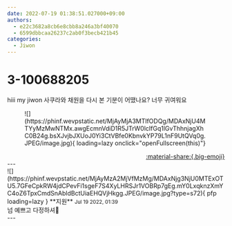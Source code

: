 ```yaml
---
date: 2022-07-19 01:38:51.027000+09:00
authors:
  - e22c3682a8cb6e8cbb8a246a3bf40070
  - 6599dbbcaa26237c2ab0f3becb421b45
categories:
  - Jiwon
---
```


# 3-100688205

<div class="post-container" markdown="1">
<div class="content-container md-sidebar__scrollwrap" markdown="1">

hiii my jiwon 사쿠라와 채원을 다시 본 기분이 어땠나요? 너무 귀여워요
<figure markdown="1">
![](https://phinf.wevpstatic.net/MjAyMjA3MTlfODQg/MDAxNjU4MTYyMzMwNTMx.awgEcmnVdiD1R5JTrW0lcIfGq1lGvThhnjagXhC0B24g.bsXJvjbJXUoJ0Yi3CtVBfe0KbnvkYP79L1nF9UtQVq0g.JPEG/image.jpg){ loading=lazy onclick="openFullscreen(this)"}
</figure>


</div>
</div>

<div style="text-align: right;" markdown="1">
<a href="https://weverse.io/fromis9/fanpost/3-100688205" style="text-align: right;">:material-share:{.big-emoji}</a>
</div>
---

<div class="comments-container md-sidebar__scrollwrap" markdown="1">
<div class="comment" markdown="1">
<div class='id-container' markdown="1">
![](https://phinf.wevpstatic.net/MjAyMzA2MjVfMzMg/MDAxNjg3NjU0MTExOTU5.7GFeCpkRW4jdCPevFi1sgeF7S4XyLHRSJr1VOBRp7gEg.mY0LxqknzXmYC4oZ6TpxCmdSnAbldBctUiaEHQVjHkgg.JPEG/image.jpg?type=s72){ pfp loading=lazy }
**<span class="artist">지원</span>** <small>Jul 19 2022, 01:39</small><br>
</div>
<div class='comment-body' markdown="1">
넘 예쁘고 다정하셔🥰
</div>
</div>
</div>
---

